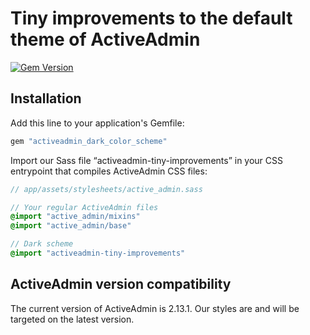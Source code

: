 # Tiny improvements to the default theme of ActiveAdmin

[![Gem Version](https://badge.fury.io/rb/activeadmin_tiny_improvements.svg)](https://badge.fury.io/rb/activeadmin_tiny_improvements)

## Installation

Add this line to your application's Gemfile:

```ruby
gem "activeadmin_dark_color_scheme"
```

Import our Sass file “activeadmin-tiny-improvements” in your CSS entrypoint that compiles ActiveAdmin CSS files:

```sass
// app/assets/stylesheets/active_admin.sass

// Your regular ActiveAdmin files
@import "active_admin/mixins"
@import "active_admin/base"

// Dark scheme
@import "activeadmin-tiny-improvements"
```

## ActiveAdmin version compatibility

The current version of ActiveAdmin is 2.13.1. Our styles are and will be targeted on the latest version.

